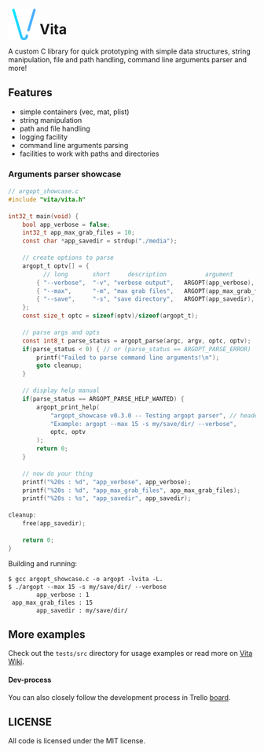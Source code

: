<img src="imgs/v-flaticon.png" width="64" height="64" align="left"></img>
# Vita

A custom C library for quick prototyping with simple data structures, string manipulation, file and path handling, command line arguments parser and more!

## Features
* simple containers (vec, mat, plist)
* string manipulation
* path and file handling
* logging facility
* command line arguments parsing
* facilities to work with paths and directories

### Arguments parser showcase
```C
// argopt_showcase.c
#include "vita/vita.h"

int32_t main(void) {
    bool app_verbose = false;
    int32_t app_max_grab_files = 10;
    const char *app_savedir = strdup("./media");

    // create options to parse
    argopt_t optv[] = {
          // long       short     description           argument               type
        { "--verbose",  "-v", "verbose output",   ARGOPT(app_verbose),        dt_str },
        { "--max",      "-m", "max grab files",   ARGOPT(app_max_grab_files), dt_str },
        { "--save",     "-s", "save directory",   ARGOPT(app_savedir),        dt_float },
    };
    const size_t optc = sizeof(optv)/sizeof(argopt_t);

    // parse args and opts
    const int8_t parse_status = argopt_parse(argc, argv, optc, optv);
    if(parse_status < 0) { // or (parse_status == ARGOPT_PARSE_ERROR)
        printf("Failed to parse command line arguments!\n");
        goto cleanup;
    }

    // display help manual
    if(parse_status == ARGOPT_PARSE_HELP_WANTED) {
        argopt_print_help(
            "argopt_showcase v0.3.0 -- Testing argopt parser", // header
            "Example: argopt --max 15 -s my/save/dir/ --verbose",
            optc, optv
        );
        return 0;
    }

    // now do your thing
    printf("%20s : %d", "app_verbose", app_verbose);
    printf("%20s : %d", "app_max_grab_files", app_max_grab_files);
    printf("%20s : %s", "app_savedir", app_savedir);

cleanup:
    free(app_savedir);

    return 0;
}
```

Building and running:
```
$ gcc argopt_showcase.c -o argopt -lvita -L.
$ ./argopt --max 15 -s my/save/dir/ --verbose
        app_verbose : 1
 app_max_grab_files : 15
        app_savedir : my/save/dir/
```

## More examples
Check out the `tests/src` directory for usage examples or read more on [Vita Wiki](wiki/VITA.md).

#### Dev-process
You can also closely follow the development process in Trello [board](https://trello.com/b/MFeDGO8u/vita).

## LICENSE
All code is licensed under the MIT license.
